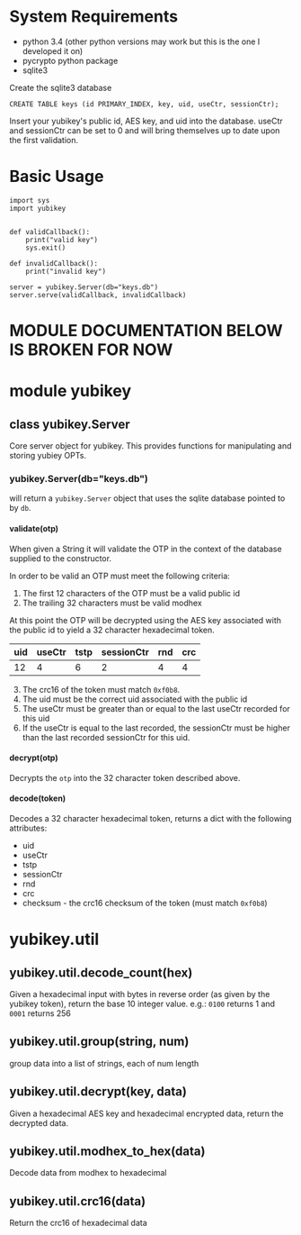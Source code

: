 System Requirements
===================

* python 3.4 (other python versions may work but this is the one I developed it on)
* pycrypto python package
* sqlite3

Create the sqlite3 database

    CREATE TABLE keys (id PRIMARY_INDEX, key, uid, useCtr, sessionCtr);

Insert your yubikey's public id, AES key, and uid into the database. useCtr and sessionCtr
can be set to 0 and will bring themselves up to date upon the first validation.

Basic Usage
===========

    import sys
    import yubikey


    def validCallback():
        print("valid key")
        sys.exit()

    def invalidCallback():
        print("invalid key")

    server = yubikey.Server(db="keys.db")
    server.serve(validCallback, invalidCallback)

MODULE DOCUMENTATION BELOW IS BROKEN FOR NOW
============================================

module yubikey
==============

class yubikey.Server
--------------------

Core server object for yubikey. This provides functions for manipulating and storing yubiey OPTs.

### yubikey.Server(db="keys.db")

will return a `yubikey.Server` object that uses the sqlite database pointed to by `db`.

#### validate(otp)

When given a String it will validate the OTP in the context of the database supplied to the constructor.

In order to be valid an OTP must meet the following criteria:

1. The first 12 characters of the OTP must be a valid public id
2. The trailing 32 characters must be valid modhex

 At this point the OTP will be decrypted using the AES key associated with the public id to yield a 32 character hexadecimal token.

 uid | useCtr | tstp | sessionCtr | rnd | crc
 ----|--------|------|------------|-----|----
 12  | 4      |  6   |    2       |  4  | 4


3. The crc16 of the token must match `0xf0b8`.
4. The uid must be the correct uid associated with the public id
5. The useCtr must be greater than or equal to the last useCtr recorded for this uid
6. If the useCtr is equal to the last recorded, the sessionCtr must be higher than the last recorded sessionCtr for this uid.

#### decrypt(otp)

Decrypts the `otp` into the 32 character token described above.

#### decode(token)

Decodes a 32 character hexadecimal token, returns a dict with the following attributes:

* uid
* useCtr
* tstp
* sessionCtr
* rnd
* crc
* checksum - the crc16 checksum of the token (must match `0xf0b8`)

yubikey.util
===========

yubikey.util.decode_count(hex)
------------------------------

Given a hexadecimal input with bytes in reverse order (as given by the yubikey token),
return the base 10 integer value. e.g.: `0100` returns 1 and `0001` returns 256

yubikey.util.group(string, num)
-------------------------------

group data into a list of strings, each of num length

yubikey.util.decrypt(key, data)
-------------------------------

Given a hexadecimal AES key and hexadecimal encrypted data, return the decrypted data.

yubikey.util.modhex_to_hex(data)
--------------------------------

Decode data from modhex to hexadecimal

yubikey.util.crc16(data)
------------------------

Return the crc16 of hexadecimal data

